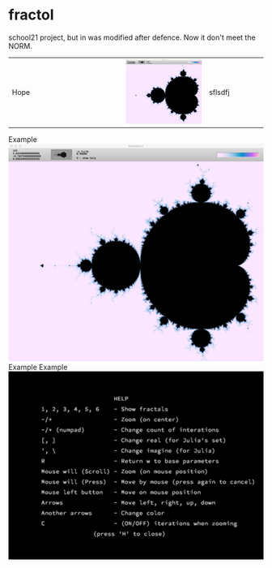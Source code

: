 # fractol
school21 project, but in was modified after defence. Now it don't meet the NORM.

<table cellpadding="0" cellspacing="0" width="100%" height="100%">
  <tr>
    <td width=500px>
     Hope
    </td>
    <td style="width:400px">
    <img src = https://github.com/mdenyse-en/screenshots/blob/master/Fracto_main_window.png>
    </td>
    <td style="width:200px">
     sflsdfj
    </td>
  </tr>
</table>

Example      ![Program window](https://github.com/mdenyse-en/screenshots/blob/master/Fracto_main_window.png)  Example
Example  ![Hints: what you can use to manipulate the program](https://github.com/mdenyse-en/screenshots/blob/master/Fracto_hints.png)
